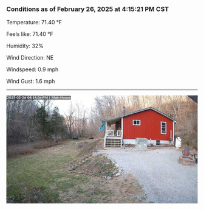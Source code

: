 ### Conditions as of February 26, 2025 at 4:15:21 PM CST 

Temperature: 71.40 &deg;F

Feels like: 71.40 &deg;F

Humidity: 32%

Wind Direction: NE

Windspeed: 0.9 mph

Wind Gust: 1.6 mph

---

<img src="./images/latest.jpeg"/>


